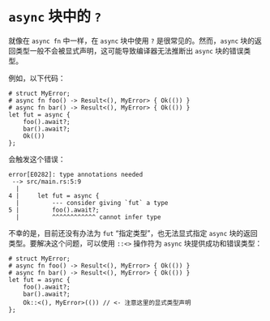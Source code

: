 # `async` 块中的 `?`

就像在 `async fn` 中一样，在 `async` 块中使用 `?` 是很常见的。然而，`async` 块的返回类型一般不会被显式声明，这可能导致编译器无法推断出 `async` 块的错误类型。

例如，以下代码：

```rust,edition2018
# struct MyError;
# async fn foo() -> Result<(), MyError> { Ok(()) }
# async fn bar() -> Result<(), MyError> { Ok(()) }
let fut = async {
    foo().await?;
    bar().await?;
    Ok(())
};
```

会触发这个错误：

```
error[E0282]: type annotations needed
 --> src/main.rs:5:9
  |
4 |     let fut = async {
  |         --- consider giving `fut` a type
5 |         foo().await?;
  |         ^^^^^^^^^^^^ cannot infer type
```

不幸的是，目前还没有办法为 `fut` “指定类型”，也无法显式指定 `async` 块的返回类型。要解决这个问题，可以使用 `::<>` 操作符为 `async` 块提供成功和错误类型：

```rust,edition2018
# struct MyError;
# async fn foo() -> Result<(), MyError> { Ok(()) }
# async fn bar() -> Result<(), MyError> { Ok(()) }
let fut = async {
    foo().await?;
    bar().await?;
    Ok::<(), MyError>(()) // <- 注意这里的显式类型声明
};
```

